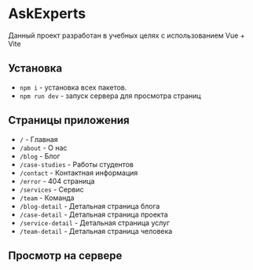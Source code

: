 # AskExperts

Данный проект разработан в учебных целях с использованием Vuе + Vite

## Установка

- `npm i` - установка всех пакетов.
- `npm run dev` - запуск сервера для просмотра страниц

## Страницы приложения

- `/` - Главная
- `/about` - О нас
- `/blog` - Блог
- `/case-studies` - Работы студентов
- `/contact` - Контактная информация
- `/error` - 404 страница
- `/services` - Сервис
- `/team` - Команда
- `/blog-detail` - Детальная страница блога
- `/case-detail` - Детальная страница проекта
- `/service-detail` - Детальная страница услуг
- `/team-detail` - Детальная страница человека

## Просмотр на сервере
